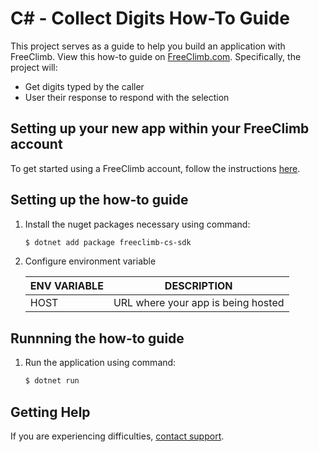 # C# - Collect Digits How-To Guide

This project serves as a guide to help you build an application with FreeClimb. View this how-to guide on [FreeClimb.com](https://docs.freeclimb.com/docs/collect-digits-1#section-c). Specifically, the project will:

- Get digits typed by the caller
- User their response to respond with the selection

## Setting up your new app within your FreeClimb account

To get started using a FreeClimb account, follow the instructions [here](https://docs.freeclimb.com/docs/getting-started-with-freeclimb).

## Setting up the how-to guide

1. Install the nuget packages necessary using command:

   ```bash
   $ dotnet add package freeclimb-cs-sdk
   ```

2. Configure environment variable

   | ENV VARIABLE            | DESCRIPTION                                                                                                                                                                             |
   | ----------------------- | --------------------------------------------------------------------------------------------------------------------------------------------------------------------------------------- |
   | HOST | URL where your app is being hosted |

## Runnning the how-to guide

1. Run the application using command:

   ```bash
   $ dotnet run
   ```

## Getting Help

If you are experiencing difficulties, [contact support](https://freeclimb.com/support).
